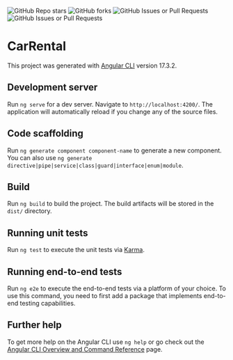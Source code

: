 ![GitHub Repo stars](https://img.shields.io/github/stars/omerblgn/carrentalfrontend?style=for-the-badge&color=%23dfb317)
![GitHub forks](https://img.shields.io/github/forks/omerblgn/carrentalfrontend?style=for-the-badge&color=%2397ca00)
![GitHub Issues or Pull Requests](https://img.shields.io/github/issues/omerblgn/carrentalfrontend?style=for-the-badge&color=%23007ec6)
![GitHub Issues or Pull Requests](https://img.shields.io/github/issues-pr/omerblgn/carrentalfrontend?style=for-the-badge&color=%23fe7d37)

# CarRental

This project was generated with [Angular CLI](https://github.com/angular/angular-cli) version 17.3.2.

## Development server

Run `ng serve` for a dev server. Navigate to `http://localhost:4200/`. The application will automatically reload if you change any of the source files.

## Code scaffolding

Run `ng generate component component-name` to generate a new component. You can also use `ng generate directive|pipe|service|class|guard|interface|enum|module`.

## Build

Run `ng build` to build the project. The build artifacts will be stored in the `dist/` directory.

## Running unit tests

Run `ng test` to execute the unit tests via [Karma](https://karma-runner.github.io).

## Running end-to-end tests

Run `ng e2e` to execute the end-to-end tests via a platform of your choice. To use this command, you need to first add a package that implements end-to-end testing capabilities.

## Further help

To get more help on the Angular CLI use `ng help` or go check out the [Angular CLI Overview and Command Reference](https://angular.io/cli) page.
